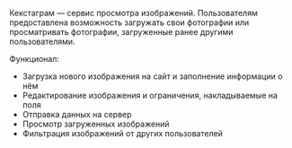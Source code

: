 Кекстаграм — сервис просмотра изображений. Пользователям предоставлена возможность загружать свои фотографии или просматривать фотографии, загруженные ранее другими пользователями.

Функционал:
- Загрузка нового изображения на сайт и заполнение информации о нём
- Редактирование изображения и ограничения, накладываемые на поля
- Отправка данных на сервер
- Просмотр загруженных изображений
- Фильтрация изображений от других пользователей
